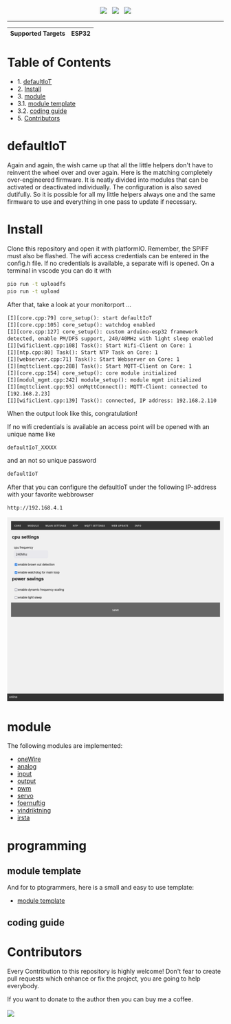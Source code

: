 <p align="center">
<img src="https://img.shields.io/github/last-commit/sharandac/defaultIoT.svg?style=for-the-badge" />
&nbsp;
<img src="https://img.shields.io/github/license/sharandac/defaultIoT.svg?style=for-the-badge" />
&nbsp;
<a href="https://www.buymeacoffee.com/sharandac" target="_blank"><img src="https://img.shields.io/badge/Buy%20me%20a%20coffee-%E2%82%AC5-orange?style=for-the-badge&logo=buy-me-a-coffee" /></a>
</p>
<hr/>

| Supported Targets | ESP32 |
| ----------------- | ----- |

# Table of Contents

* 1\. [defaultIoT](#defaultIoT)
* 2\. [Install](#Install)
* 3\. [module](#module)
* 3.1\. [module template](#module-template)
* 3.2\. [coding guide](#coding-guide)
* 5\. [Contributors](#Contributors)

# defaultIoT

Again and again, the wish came up that all the little helpers don't have to reinvent the wheel over and over again. Here is the matching completely over-engineered firmware.
It is neatly divided into modules that can be activated or deactivated individually. The configuration is also saved dutifully.
So it is possible for all my little helpers always one and the same firmware to use and everything in one pass to update if necessary.

# Install

Clone this repository and open it with platformIO. Remember, the SPIFF must also be flashed. The wifi access credentials can be entered in the config.h file. If no credentials is available, a separate wifi is opened. On a terminal in vscode you can do it with

```bash
pio run -t uploadfs
pio run -t upload
```

After that, take a look at your monitorport ...

```
[I][core.cpp:79] core_setup(): start defaultIoT
[I][core.cpp:105] core_setup(): watchdog enabled
[I][core.cpp:127] core_setup(): custom arduino-esp32 framework detected, enable PM/DFS support, 240/40MHz with light sleep enabled
[I][wificlient.cpp:108] Task(): Start Wifi-Client on Core: 1
[I][ntp.cpp:80] Task(): Start NTP Task on Core: 1
[I][webserver.cpp:71] Task(): Start Webserver on Core: 1
[I][mqttclient.cpp:288] Task(): Start MQTT-Client on Core: 1
[I][core.cpp:154] core_setup(): core module initialized
[I][modul_mgmt.cpp:242] module_setup(): module mgmt initialized
[I][mqttclient.cpp:93] onMqttConnect(): MQTT-Client: connected to [192.168.2.23]
[I][wificlient.cpp:139] Task(): connected, IP address: 192.168.2.110
```
When the output look like this, congratulation!

If no wifi credentials is available an access point will be opened with an unique name like
```bash
defaultIoT_XXXXX
```
and an not so unique password
```bash
defaultIoT
```
After that you can configure the defaultIoT under the following IP-address with your favorite webbrowser
```bash
http://192.168.4.1
```

![web interface](/images/core.png)

# module

The following modules are implemented:

* [oneWire](src/modules/1wire/README.md)
* [analog](src/modules/analog/README.md)
* [input](src/modules/input/README.md)
* [output](src/modules/output/README.md)
* [pwm](src/modules/pwm/README.md)
* [servo](src/modules/servo/README.md)
* [foernuftig](src/modules/foernuftig/README.md)
* [vindriktning](src/modules/vindriktning/README.md)
* [irsta](src/modules/irsta/README.md)

# programming

## module template

And for to ptogrammers, here is a small and easy to use template:

* [module template](src/modules/README.md)

## coding guide

# Contributors

Every Contribution to this repository is highly welcome! Don't fear to create pull requests which enhance or fix the project, you are going to help everybody.
<p>
If you want to donate to the author then you can buy me a coffee.
<br/><br/>
<a href="https://www.buymeacoffee.com/sharandac" target="_blank"><img src="https://img.shields.io/badge/Buy%20me%20a%20coffee-%E2%82%AC5-orange?style=for-the-badge&logo=buy-me-a-coffee" /></a>
</p>
